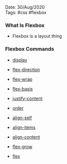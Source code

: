 Date: 30/Aug/2020  
Tags: #css #flexbox

### What Is Flexbox
* Flexbox is a layout thing

### Flexbox Commands
* [display](display.md)
* [flex-direction](flex-direction.md)
* [flex-wrap](flex-wrap.md)
* [flex-basis](flex-basis.md)
* [justify-content](justify-content.md)
* [order](order.md)

* [align-self](align-self.md)
* [align-items](align-items.md)
* [align-content](align-content.md)
* [flex-grow](flex-grow.md)
* [flex](flex.md)

